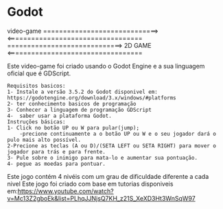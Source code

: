 # Godot
video-game
=============================>	       <==================================
=============================> 2D GAME <==================================

Este video-game foi criado usando o Godot Engine e a sua linguagem oficial que é GDScript.

	Requisitos basicos:
	1- Instale a versão 3.5.2 do Godot disponivel em: https://godotengine.org/download/3.x/windows/#platforms
	2- ter conhecimento basicos de programação
	3- Conhecer a linguagem de programação GDScript
	4-  saber usar a plataforma Godot.
	Instruções básicas:
	1- Click no botão UP ou W para pular(jump);
		-precione continuamente a o botão UP ou W e o seu jogador dará o pulo mais alto possível.
	2-Precione as teclas (A ou D)/(SETA LEFT ou SETA RIGHT) para mover o jogador para trás e para frente.
	3- Pule sobre o inimigo para mata-lo e aumentar sua pontuação.
	4- pegue as moedas para pontuar.
	
Este jogo contém 4 nivéis com um grau de dificuldade diferente a cada nivel 
Este jogo foi criado com base em tutorias disponiveis em:https://www.youtube.com/watch?v=Mc13Z2gboEk&list=PLhqJJNjsQ7KH_z21S_XeXD3Ht3WnSqW97
